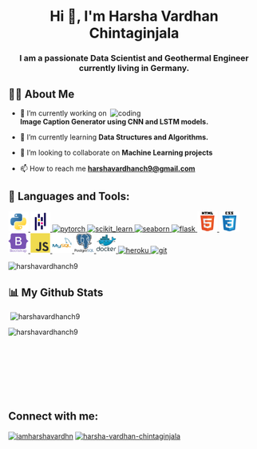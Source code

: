 
<h1 align="center">Hi 👋, I'm Harsha Vardhan Chintaginjala</h1>
<h3 align="center">I am a passionate Data Scientist and Geothermal Engineer currently living in Germany.</h3>

## 🙋‍♂️ About Me

<img align="right" alt="coding" width="300" src="https://cdn.dribbble.com/users/926537/screenshots/4502924/media/79e26abb3fb85b42f2722cf22da095dc.gif">

- 🔭 I’m currently working on **Image Caption Generator using CNN and LSTM models.**

- 🌱 I’m currently learning **Data Structures and Algorithms.**

- 👯 I’m looking to collaborate on **Machine Learning projects**

- 📫 How to reach me **harshavardhanch9@gmail.com**

## 🚀 Languages and Tools:
<!-- <h3 align="left">Languages and Tools:</h3> -->
<p align="left">   <a href="https://www.python.org" target="_blank" rel="noreferrer"> <img src="https://raw.githubusercontent.com/devicons/devicon/master/icons/python/python-original.svg" alt="python" width="40" height="40"/> </a> <a href="https://pandas.pydata.org/" target="_blank" rel="noreferrer"> <img src="https://raw.githubusercontent.com/devicons/devicon/2ae2a900d2f041da66e950e4d48052658d850630/icons/pandas/pandas-original.svg" alt="pandas" width="40" height="40"/> </a> <a href="https://pytorch.org/" target="_blank" rel="noreferrer"> <img src="https://www.vectorlogo.zone/logos/pytorch/pytorch-icon.svg" alt="pytorch" width="40" height="40"/> </a> <a href="https://scikit-learn.org/" target="_blank" rel="noreferrer"> <img src="https://upload.wikimedia.org/wikipedia/commons/0/05/Scikit_learn_logo_small.svg" alt="scikit_learn" width="40" height="40"/> </a> <a href="https://seaborn.pydata.org/" target="_blank" rel="noreferrer"> <img src="https://seaborn.pydata.org/_images/logo-mark-lightbg.svg" alt="seaborn" width="40" height="40"/> </a> <a href="https://flask.palletsprojects.com/" target="_blank" rel="noreferrer"> <img src="https://www.vectorlogo.zone/logos/pocoo_flask/pocoo_flask-icon.svg" alt="flask" width="40" height="40"/> </a> <a href="https://www.w3.org/html/" target="_blank" rel="noreferrer"> <img src="https://raw.githubusercontent.com/devicons/devicon/master/icons/html5/html5-original-wordmark.svg" alt="html5" width="40" height="40"/> </a> <a href="https://www.w3schools.com/css/" target="_blank" rel="noreferrer"> <img src="https://raw.githubusercontent.com/devicons/devicon/master/icons/css3/css3-original-wordmark.svg" alt="css3" width="40" height="40"/> </a> <a href="https://getbootstrap.com" target="_blank" rel="noreferrer"> <img src="https://raw.githubusercontent.com/devicons/devicon/master/icons/bootstrap/bootstrap-plain-wordmark.svg" alt="bootstrap" width="40" height="40"/> </a> <a href="https://developer.mozilla.org/en-US/docs/Web/JavaScript" target="_blank" rel="noreferrer"> <img src="https://raw.githubusercontent.com/devicons/devicon/master/icons/javascript/javascript-original.svg" alt="javascript" width="40" height="40"/> </a> <a href="https://www.mysql.com/" target="_blank" rel="noreferrer"> <img src="https://raw.githubusercontent.com/devicons/devicon/master/icons/mysql/mysql-original-wordmark.svg" alt="mysql" width="40" height="40"/> </a> <a href="https://www.postgresql.org" target="_blank" rel="noreferrer"> <img src="https://raw.githubusercontent.com/devicons/devicon/master/icons/postgresql/postgresql-original-wordmark.svg" alt="postgresql" width="40" height="40"/> </a> <a href="https://www.docker.com/" target="_blank" rel="noreferrer"> <img src="https://raw.githubusercontent.com/devicons/devicon/master/icons/docker/docker-original-wordmark.svg" alt="docker" width="40" height="40"/> </a> <a href="https://heroku.com" target="_blank" rel="noreferrer"> <img src="https://www.vectorlogo.zone/logos/heroku/heroku-icon.svg" alt="heroku" width="40" height="40"/> </a> <a href="https://git-scm.com/" target="_blank" rel="noreferrer"> <img src="https://www.vectorlogo.zone/logos/git-scm/git-scm-icon.svg" alt="git" width="40" height="40"/> </a> </p>

<p><img align="center" src="https://github-readme-streak-stats.herokuapp.com/?user=harshavardhanch9&" alt="harshavardhanch9" /></p>

## 📊 My Github Stats

<p>&nbsp;<img align="center" src="https://github-readme-stats.vercel.app/api?username=harshavardhanch9&show_icons=true&locale=en" alt="harshavardhanch9" /></p>

<p><img align="left" src="https://github-readme-stats.vercel.app/api/top-langs?username=harshavardhanch9&show_icons=true&locale=en&layout=compact" alt="harshavardhanch9" /></p>

<br/>
<br/>
<br/>
<br/>
<br/>
<br/>
<br/>
<br/>

## Connect with me:
<!-- <h3 align="left">Connect with me:</h3> -->
<p align="left">
<a href="https://twitter.com/iamharshavardhn" target="blank"><img align="center" src="https://raw.githubusercontent.com/rahuldkjain/github-profile-readme-generator/master/src/images/icons/Social/twitter.svg" alt="iamharshavardhn" height="30" width="40" /></a>
<a href="https://linkedin.com/in/harsha-vardhan-chintaginjala" target="blank"><img align="center" src="https://raw.githubusercontent.com/rahuldkjain/github-profile-readme-generator/master/src/images/icons/Social/linked-in-alt.svg" alt="harsha-vardhan-chintaginjala" height="30" width="40" /></a>
</p>

